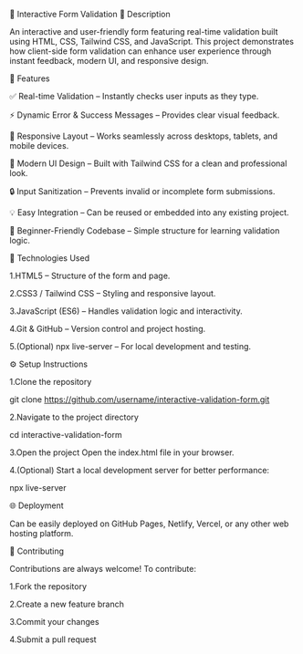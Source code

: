 🌟 Interactive Form Validation
📝 Description

An interactive and user-friendly form featuring real-time validation built using HTML, CSS, Tailwind CSS, and JavaScript.
This project demonstrates how client-side form validation can enhance user experience through instant feedback, modern UI, and responsive design.

🚀 Features

✅ Real-time Validation – Instantly checks user inputs as they type.

⚡ Dynamic Error & Success Messages – Provides clear visual feedback.

🧩 Responsive Layout – Works seamlessly across desktops, tablets, and mobile devices.

🎨 Modern UI Design – Built with Tailwind CSS for a clean and professional look.

🔒 Input Sanitization – Prevents invalid or incomplete form submissions.

💡 Easy Integration – Can be reused or embedded into any existing project.

🧠 Beginner-Friendly Codebase – Simple structure for learning validation logic.

🧰 Technologies Used

1.HTML5 – Structure of the form and page.

2.CSS3 / Tailwind CSS – Styling and responsive layout.

3.JavaScript (ES6) – Handles validation logic and interactivity.

4.Git & GitHub – Version control and project hosting.

5.(Optional) npx live-server – For local development and testing.

⚙️ Setup Instructions

1.Clone the repository

git clone https://github.com/username/interactive-validation-form.git


2.Navigate to the project directory

cd interactive-validation-form


3.Open the project
Open the index.html file in your browser.

4.(Optional) Start a local development server for better performance:

npx live-server

🌐 Deployment

Can be easily deployed on GitHub Pages, Netlify, Vercel, or any other web hosting platform.

🤝 Contributing

Contributions are always welcome!
To contribute:

1.Fork the repository

2.Create a new feature branch

3.Commit your changes

4.Submit a pull request

